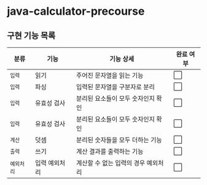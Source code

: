 # java-calculator-precourse

## 구현 기능 목록
| 분류     | 기능      | 기능 상세               | 완료 여부                |
|--------|---------|---------------------|----------------------|
| `입력`   | 읽기      | 주어진 문자열을 읽는 기능      | :white_large_square: |
| `입력`   | 파싱      | 입력된 문자열을 구분자로 분리    | :white_large_square: |
| `입력`   | 유효성 검사  | 분리된 요소들이 모두 숫자인지 확인 | :white_large_square: |
| `입력`   | 유효성 검사  | 분리된 요소들이 모두 숫자인지 확인 | :white_large_square: |
| `계산`   | 덧셈      | 분리된 숫자들을 모두 더하는 기능  | :white_large_square: |
| `출력`   | 쓰기      | 계산 결과를 출력하는 기능      | :white_large_square: |
| `예외처리` | 입력 예외처리 | 계산할 수 없는 입력의 경우 예외처리 | :white_large_square: |